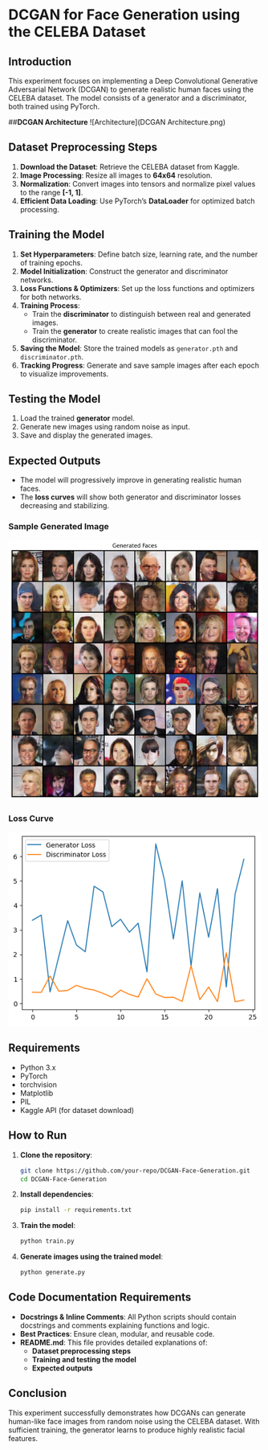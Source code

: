 # **DCGAN for Face Generation using the CELEBA Dataset**  

## **Introduction**  
This experiment focuses on implementing a Deep Convolutional Generative Adversarial Network (DCGAN) to generate realistic human faces using the CELEBA dataset. The model consists of a generator and a discriminator, both trained using PyTorch.  

##**DCGAN Architecture**
![Architecture](DCGAN Architecture.png)  

## **Dataset Preprocessing Steps**  
1. **Download the Dataset**: Retrieve the CELEBA dataset from Kaggle.  
2. **Image Processing**: Resize all images to **64x64** resolution.  
3. **Normalization**: Convert images into tensors and normalize pixel values to the range **[-1, 1]**.  
4. **Efficient Data Loading**: Use PyTorch’s **DataLoader** for optimized batch processing.  

## **Training the Model**  
1. **Set Hyperparameters**: Define batch size, learning rate, and the number of training epochs.  
2. **Model Initialization**: Construct the generator and discriminator networks.  
3. **Loss Functions & Optimizers**: Set up the loss functions and optimizers for both networks.  
4. **Training Process**:  
   - Train the **discriminator** to distinguish between real and generated images.  
   - Train the **generator** to create realistic images that can fool the discriminator.  
5. **Saving the Model**: Store the trained models as `generator.pth` and `discriminator.pth`.  
6. **Tracking Progress**: Generate and save sample images after each epoch to visualize improvements.  

## **Testing the Model**  
1. Load the trained **generator** model.  
2. Generate new images using random noise as input.  
3. Save and display the generated images.  

## **Expected Outputs**  
- The model will progressively improve in generating realistic human faces.  
- The **loss curves** will show both generator and discriminator losses decreasing and stabilizing.  

### **Sample Generated Image**  
![Generated Face](Generated_faces.png)  

### **Loss Curve**  
![Loss Graph](loss.png)  

## **Requirements**  
- Python 3.x  
- PyTorch  
- torchvision  
- Matplotlib  
- PIL  
- Kaggle API (for dataset download)  

## **How to Run**  
1. **Clone the repository**:  
   ```bash
   git clone https://github.com/your-repo/DCGAN-Face-Generation.git
   cd DCGAN-Face-Generation
   ```  
2. **Install dependencies**:  
   ```bash
   pip install -r requirements.txt
   ```  
3. **Train the model**:  
   ```bash
   python train.py
   ```  
4. **Generate images using the trained model**:  
   ```bash
   python generate.py
   ```  

## **Code Documentation Requirements**  
- **Docstrings & Inline Comments**: All Python scripts should contain docstrings and comments explaining functions and logic.  
- **Best Practices**: Ensure clean, modular, and reusable code.  
- **README.md**: This file provides detailed explanations of:  
  - **Dataset preprocessing steps**  
  - **Training and testing the model**  
  - **Expected outputs**  

## **Conclusion**  
This experiment successfully demonstrates how DCGANs can generate human-like face images from random noise using the CELEBA dataset. With sufficient training, the generator learns to produce highly realistic facial features.  
